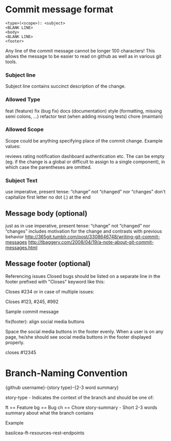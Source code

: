 # Commit message format
```
<type>(<scope>): <subject>
<BLANK LINE>
<body>
<BLANK LINE>
<footer>

``` 
Any line of the commit message cannot be longer 100 characters! This allows the message to be easier to read on github as well as in various git tools.

### Subject line
Subject line contains succinct description of the change.

### Allowed Type
feat (feature)
fix (bug fix)
docs (documentation)
style (formatting, missing semi colons, …)
refactor
test (when adding missing tests)
chore (maintain)
  
### Allowed Scope
Scope could be anything specifying place of the commit change. Example values:

reviews
rating
notification
dashboard
authentication
etc.
The can be empty (eg. if the change is a global or difficult to assign to a single component), in which case the parentheses are omitted.

### Subject Text
use imperative, present tense: “change” not “changed” nor “changes”
don't capitalize first letter
no dot (.) at the end
  
## Message body (optional)

just as in use imperative, present tense: “change” not “changed” nor “changes”
includes motivation for the change and contrasts with previous behavior
http://365git.tumblr.com/post/3308646748/writing-git-commit-messages http://tbaggery.com/2008/04/19/a-note-about-git-commit-messages.html

## Message footer (optional)
Referencing issues
Closed bugs should be listed on a separate line in the footer prefixed with "Closes" keyword like this:

Closes #234
or in case of multiple issues:

Closes #123, #245, #992

Sample commit message

fix(footer): align social media buttons

Space the social media buttons in the footer evenly.
When a user is on any page, he/she should see social media buttons in the footer displayed properly.

closes #12345

# Branch-Naming Convention
{github username}-{story type}-{2-3 word summary}

story-type - Indicates the context of the branch and should be one of:

ft == Feature
bg == Bug
ch == Chore
story-summary - Short 2-3 words summary about what the branch contains

Example

basilcea-ft-resources-rest-endpoints
